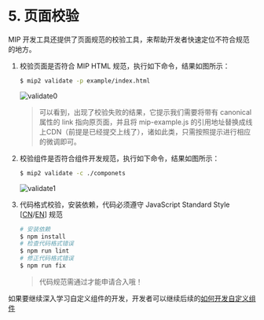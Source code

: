 # 5. 页面校验

MIP 开发工具还提供了页面规范的校验工具，来帮助开发者快速定位不符合规范的地方。

1. 校验页面是否符合 MIP HTML 规范，执行如下命令，结果如图所示：

	``` bash
	$ mip2 validate -p example/index.html
	```

    ![validate0](https://gss0.baidu.com/9rkZbzqaKgQUohGko9WTAnF6hhy/assets/mip/codelab/validate0.png)

	> 可以看到，出现了校验失败的结果，它提示我们需要将带有 canonical 属性的 link 指向原页面，并且将 mip-example.js 的引用地址替换成线上CDN（前提是已经提交上线了），诸如此类，只需按照提示进行相应的微调即可。


2. 校验组件是否符合组件开发规范，执行如下命令，结果如图所示：

	``` bash
	$ mip2 validate -c ./componets
	```

	![validate1](https://gss0.baidu.com/9rkZbzqaKgQUohGko9WTAnF6hhy/assets/mip/codelab/validate1.jpg)


3. 代码格式校验，安装依赖，代码必须遵守 JavaScript Standard Style [[CN](https://standardjs.com/rules-zhcn.html)/[EN](https://standardjs.com/rules-en.html)] 规范

	``` bash
	# 安装依赖
	$ npm install
	# 检查代码格式错误
	$ npm run lint
	# 修正代码格式错误
	$ npm run fix
	```

	> 代码规范需通过才能申请合入哦！


如果要继续深入学习自定义组件的开发，开发者可以继续后续的[如何开发自定义组件](../component-development/introduction.md)
